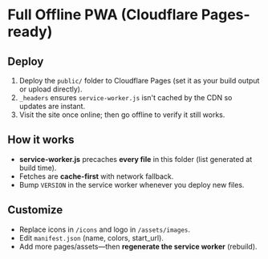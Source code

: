 # Full Offline PWA (Cloudflare Pages-ready)

## Deploy
1. Deploy the `public/` folder to Cloudflare Pages (set it as your build output or upload directly).
2. `_headers` ensures `service-worker.js` isn't cached by the CDN so updates are instant.
3. Visit the site once online; then go offline to verify it still works.

## How it works
- **service-worker.js** precaches **every file** in this folder (list generated at build time).
- Fetches are **cache-first** with network fallback.
- Bump `VERSION` in the service worker whenever you deploy new files.

## Customize
- Replace icons in `/icons` and logo in `/assets/images`.
- Edit `manifest.json` (name, colors, start_url).
- Add more pages/assets—then **regenerate the service worker** (rebuild).
